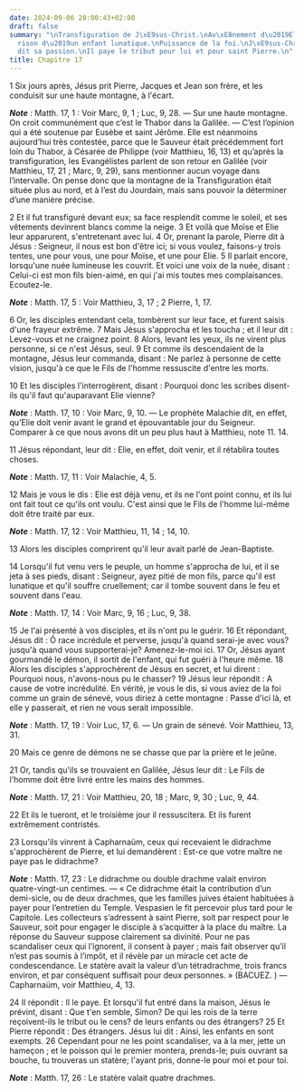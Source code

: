 ```yaml
---
date: 2024-09-06 20:00:43+02:00
draft: false
summary: "\nTransfiguration de J\xE9sus-Christ.\nAv\xE8nement d\u2019Elie.\nGu\xE9\
  rison d\u2019un enfant lunatique.\nPuissance de la foi.\nJ\xE9sus-Christ pr\xE9\
  dit sa passion.\nIl paye le tribut pour lui et pour saint Pierre.\n"
title: Chapitre 17
---
```





1 Six jours après, Jésus prit Pierre, Jacques et Jean son frère, et les conduisit sur une haute montagne, à l'écart.

***Note*** :  Matth. 17, 1 : Voir Marc, 9, 1 ; Luc, 9, 28. ― Sur une haute montagne. On croit communément que c’est le Thabor dans la Galilée. ― C’est l’opinion qui a été soutenue par Eusèbe et saint Jérôme. Elle est néanmoins aujourd’hui très contestée, parce que le Sauveur était précédemment fort loin du Thabor, à Césarée de Philippe (voir Matthieu, 16, 13) et qu’après la transfiguration, les Evangélistes parlent de son retour en Galilée (voir Matthieu, 17, 21 ; Marc, 9, 29), sans mentionner aucun voyage dans l’intervalle. On pense donc que la montagne de la Transfiguration était située plus au nord, et à l’est du Jourdain, mais sans pouvoir la déterminer d’une manière précise.

2 Et il fut transfiguré devant eux; sa face resplendit comme le soleil, et ses vêtements devinrent blancs comme la neige. 3 Et voilà que Moïse et Elie leur apparurent, s'entretenant avec lui. 4 Or, prenant la parole, Pierre dit à Jésus : Seigneur, il nous est bon d'être ici; si vous voulez, faisons-y trois tentes, une pour vous, une pour Moïse, et une pour Elie. 5 Il parlait encore, lorsqu'une nuée lumineuse les couvrit. Et voici une voix de la nuée, disant : Celui-ci est mon fils bien-aimé, en qui j'ai mis toutes mes complaisances. Ecoutez-le.

***Note*** :  Matth. 17, 5 : Voir Matthieu, 3, 17 ; 2 Pierre, 1, 17.

6 Or, les disciples entendant cela, tombèrent sur leur face, et furent saisis d'une frayeur extrême. 7 Mais Jésus s'approcha et les toucha ; et il leur dit : Levez-vous et ne craignez point. 8 Alors, levant les yeux, ils ne virent plus personne, si ce n'est Jésus, seul. 9 Et comme ils descendaient de la montagne, Jésus leur commanda, disant : Ne parlez à personne de cette vision, jusqu'à ce que le Fils de l'homme ressuscite d'entre les morts.


10 Et les disciples l'interrogèrent, disant : Pourquoi donc les scribes disent-ils qu'il faut qu'auparavant Elie vienne?

***Note*** :  Matth. 17, 10 : Voir Marc, 9, 10. ― Le prophète Malachie dit, en effet, qu’Elie doit venir avant le grand et épouvantable jour du Seigneur. Comparer à ce que nous avons dit un peu plus haut à Matthieu, note 11. 14.

11 Jésus répondant, leur dit : Elie, en effet, doit venir, et il rétablira toutes choses.

***Note*** :  Matth. 17, 11 : Voir Malachie, 4, 5.

12 Mais je vous le dis : Elie est déjà venu, et ils ne l'ont point connu, et ils lui ont fait tout ce qu'ils ont voulu. C'est ainsi que le Fils de l'homme lui-même doit être traité par eux.

***Note*** :  Matth. 17, 12 : Voir Matthieu, 11, 14 ; 14, 10.

13 Alors les disciples comprirent qu'il leur avait parlé de Jean-Baptiste.


14 Lorsqu'il fut venu vers le peuple, un homme s'approcha de lui, et il se jeta à ses pieds, disant : Seigneur, ayez pitié de mon fils, parce qu'il est lunatique et qu'il souffre cruellement; car il tombe souvent dans le feu et souvent dans l'eau.

***Note*** :  Matth. 17, 14 : Voir Marc, 9, 16 ; Luc, 9, 38.

15 Je l'ai présenté à vos disciples, et ils n'ont pu le guérir. 16 Et répondant, Jésus dit : Ô race incrédule et perverse, jusqu'à quand serai-je avec vous? jusqu'à quand vous supporterai-je? Amenez-le-moi ici. 17 Or, Jésus ayant gourmandé le démon, il sortit de l'enfant, qui fut guéri à l'heure même. 18 Alors les disciples s'approchèrent de Jésus en secret, et lui dirent : Pourquoi nous, n'avons-nous pu le chasser? 19 Jésus leur répondit : A cause de votre incrédulité. En vérité, je vous le dis, si vous aviez de la foi comme un grain de sénevé, vous diriez à cette montagne : Passe d'ici là, et elle y passerait, et rien ne vous serait impossible.

***Note*** :  Matth. 17, 19 : Voir Luc, 17, 6. ― Un grain de sénevé. Voir Matthieu, 13, 31.

20 Mais ce genre de démons ne se chasse que par la prière et le jeûne.


21 Or, tandis qu'ils se trouvaient en Galilée, Jésus leur dit : Le Fils de l'homme doit être livré entre les mains des hommes.

***Note*** :  Matth. 17, 21 : Voir Matthieu, 20, 18 ; Marc, 9, 30 ; Luc, 9, 44.

22 Et ils le tueront, et le troisième jour il ressuscitera. Et ils furent extrêmement contristés.


23 Lorsqu'ils vinrent à Capharnaüm, ceux qui recevaient le didrachme s'approchèrent de Pierre, et lui demandèrent : Est-ce que votre maître ne paye pas le didrachme?

***Note*** :  Matth. 17, 23 : Le didrachme ou double drachme valait environ quatre-vingt-un centimes. ― « Ce didrachme était la contribution d’un demi-sicle, ou de deux drachmes, que les familles juives étaient habituées à payer pour l’entretien du Temple. Vespasien le fit percevoir plus tard pour le Capitole. Les collecteurs s’adressent à saint Pierre, soit par respect pour le Sauveur, soit pour engager le disciple à s’acquitter à la place du maître. La réponse du Sauveur suppose clairement sa divinité. Pour ne pas scandaliser ceux qui l’ignorent, il consent à payer ; mais fait observer qu’il n’est pas soumis à l’impôt, et il révèle par un miracle cet acte de condescendance. Le statère avait la valeur d’un tétradrachme, trois francs environ, et par conséquent suffisait pour deux personnes. » (BACUEZ. ) ― Capharnaüm, voir Matthieu, 4, 13.

24 Il répondit : Il le paye. Et lorsqu'il fut entré dans la maison, Jésus le prévint, disant : Que t'en semble, Simon? De qui les rois de la terre reçoivent-ils le tribut ou le cens? de leurs enfants ou des étrangers? 25 Et Pierre répondit : Des étrangers. Jésus lui dit : Ainsi, les enfants en sont exempts. 26 Cependant pour ne les point scandaliser, va à la mer, jette un hameçon ; et le poisson qui le premier montera, prends-le; puis ouvrant sa bouche, tu trouveras un statère; l'ayant pris, donne-le pour moi et pour toi.

***Note*** :  Matth. 17, 26 : Le statère valait quatre drachmes.

